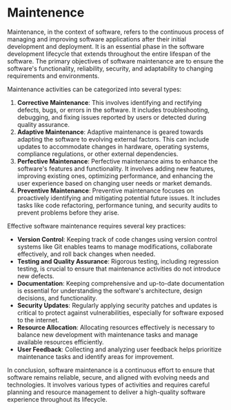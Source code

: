# Maintenence

Maintenance, in the context of software, refers to the continuous process of managing and improving software applications after their initial development and deployment. It is an essential phase in the software development lifecycle that extends throughout the entire lifespan of the software. The primary objectives of software maintenance are to ensure the software's functionality, reliability, security, and adaptability to changing requirements and environments.

Maintenance activities can be categorized into several types:

1. **Corrective Maintenance**: This involves identifying and rectifying defects, bugs, or errors in the software. It includes troubleshooting, debugging, and fixing issues reported by users or detected during quality assurance.
2. **Adaptive Maintenance**: Adaptive maintenance is geared towards adapting the software to evolving external factors. This can include updates to accommodate changes in hardware, operating systems, compliance regulations, or other external dependencies.
3. **Perfective Maintenance**: Perfective maintenance aims to enhance the software's features and functionality. It involves adding new features, improving existing ones, optimizing performance, and enhancing the user experience based on changing user needs or market demands.
4. **Preventive Maintenance**: Preventive maintenance focuses on proactively identifying and mitigating potential future issues. It includes tasks like code refactoring, performance tuning, and security audits to prevent problems before they arise.

Effective software maintenance requires several key practices:

- **Version Control**: Keeping track of code changes using version control systems like Git enables teams to manage modifications, collaborate effectively, and roll back changes when needed.
- **Testing and Quality Assurance**: Rigorous testing, including regression testing, is crucial to ensure that maintenance activities do not introduce new defects.
- **Documentation**: Keeping comprehensive and up-to-date documentation is essential for understanding the software's architecture, design decisions, and functionality.
- **Security Updates**: Regularly applying security patches and updates is critical to protect against vulnerabilities, especially for software exposed to the internet.
- **Resource Allocation**: Allocating resources effectively is necessary to balance new development with maintenance tasks and manage available resources efficiently.
- **User Feedback**: Collecting and analyzing user feedback helps prioritize maintenance tasks and identify areas for improvement.

In conclusion, software maintenance is a continuous effort to ensure that software remains reliable, secure, and aligned with evolving needs and technologies. It involves various types of activities and requires careful planning and resource management to deliver a high-quality software experience throughout its lifecycle.